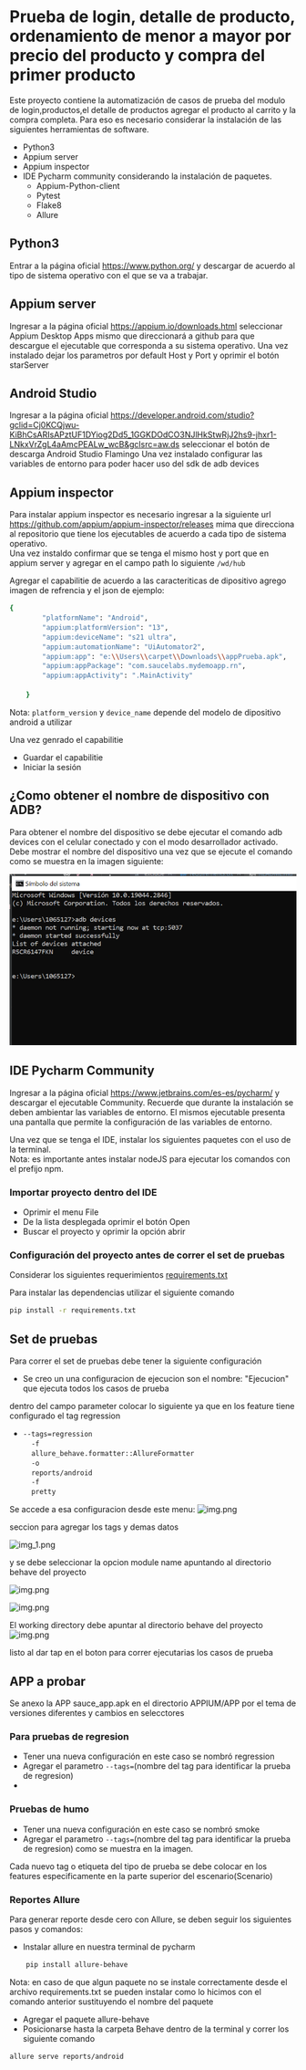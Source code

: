 # Prueba de login, detalle de producto, ordenamiento de menor a mayor por precio del producto y compra del primer producto

Este proyecto contiene la automatización de casos de prueba del modulo de login,productos,el detalle de productos agregar el producto al carrito y la compra completa.
Para eso es necesario considerar la instalación de las siguientes herramientas de software.

* Python3
* Appium server
* Appium inspector
* IDE Pycharm community considerando la instalación de paquetes.
    * Appium-Python-client
    * Pytest
    * Flake8
    * Allure

## Python3
Entrar a la página oficial https://www.python.org/ y descargar de acuerdo al tipo de sistema operativo con el que se va a trabajar.  

## Appium server
Ingresar a la página oficial https://appium.io/downloads.html seleccionar Appium Desktop Apps mismo que direccionará a github para que descargue el ejecutable que corresponda a su sistema operativo.
Una vez instalado dejar los parametros por default Host y Port y oprimir el botón starServer

## Android Studio
Ingresar a la página oficial https://developer.android.com/studio?gclid=Cj0KCQjwu-KiBhCsARIsAPztUF1DYiog2Dd5_1GGKDOdCO3NJlHkStwRjJ2hs9-jhxr1-LNkxVrZgL4aAmcPEALw_wcB&gclsrc=aw.ds seleccionar el botón de descarga Android Studio Flamingo
Una vez instalado configurar las variables de entorno para poder hacer uso del sdk de adb devices

## Appium inspector
Para instalar appium inspector es necesario ingresar a la siguiente url https://github.com/appium/appium-inspector/releases mima que direcciona al repositorio que tiene los ejecutables de acuerdo a cada tipo de sistema operativo.   
Una vez instaldo confirmar que se tenga el mismo host y port que en appium server y agregar en el campo path lo siguiente `/wd/hub`  
  
Agregar el capabilitie de acuerdo a las caracteriticas de dipositivo agrego imagen de refrencia y el json de ejemplo:
  
```bash
{
        "platformName": "Android",
        "appium:platformVersion": "13",
        "appium:deviceName": "s21 ultra",
        "appium:automationName": "UiAutomator2",
        "appium:app": "e:\\Users\\carpet\\Downloads\\appPrueba.apk",
        "appium:appPackage": "com.saucelabs.mydemoapp.rn",
        "appium:appActivity": ".MainActivity"

    }
```
Nota: `platform_version` y `device_name` depende del modelo de dipositivo android a utilizar  

Una vez genrado el capabilitie
* Guardar el capabilitie
* Iniciar la sesión

## ¿Como obtener el nombre de dispositivo con ADB?
Para obtener el nombre del dispositivo se debe ejecutar el comando adb devices con el celular conectado y con el modo desarrollador activado. Debe mostrar el nombre del dispositivo una vez que se ejecute el comando
como se muestra en la imagen siguiente:

![img_2.png](img/img_2.png)

## IDE Pycharm Community
Ingresar a la página oficial https://www.jetbrains.com/es-es/pycharm/ y descargar el
ejecutable Community. Recuerde que durante la instalación se deben ambientar las variables de entorno.
El mismos ejecutable presenta una pantalla que permite la configuración de las variables de entorno. 

Una vez que se tenga el IDE, instalar los siguientes paquetes con el uso de la terminal.  
Nota: es importante antes instalar nodeJS para ejecutar los comandos con el prefijo npm. 


### Importar proyecto dentro del IDE
* Oprimir el menu File
* De la lista desplegada oprimir el botón Open
* Buscar el proyecto y oprimir la opción abrir


### Configuración del proyecto antes de correr el set de pruebas

Considerar los siguientes requerimientos [requirements.txt](requirements.txt)

Para instalar las dependencias utilizar el siguiente comando
  
 ```bash
pip install -r requirements.txt
``` 

## Set de pruebas

Para correr el set de pruebas debe tener la siguiente configuración 

* Se creo un una configuracion de ejecucion son el nombre: "Ejecucion" que ejecuta todos los casos de prueba

dentro del campo parameter colocar lo siguiente ya que en los feature tiene configurado el tag regression 

* ```bash
  --tags=regression
    -f
    allure_behave.formatter::AllureFormatter
    -o
    reports/android
    -f
    pretty
  ```  
Se accede a esa configuracion desde este menu:
![img.png](img/img.png)

seccion para agregar los tags y demas datos

![img_1.png](img/img_1.png)

y se debe seleccionar la opcion module name apuntando al directorio behave del proyecto

![img.png](img/confi.png)

![img.png](img/directorio.png)

El working directory debe apuntar al directorio behave del proyecto
![img.png](img/workin.png)

listo al dar tap en el boton para correr ejecutarias los casos de prueba

## APP a probar
Se anexo la APP sauce_app.apk en el directorio APPIUM/APP por el tema de versiones diferentes y cambios en selecctores

### Para pruebas de regresion 
* Tener una nueva configuración en este caso se nombró regression
* Agregar el parametro `--tags=`(nombre del tag para identificar la prueba de regresion)
* 
### Pruebas de humo
* Tener una nueva configuración en este caso se nombró smoke
* Agregar el parametro `--tags=`(nombre del tag para identificar la prueba de regresion) como se muestra en la imagen.

Cada nuevo tag o etiqueta del tipo de prueba se debe colocar en los features especificamente en la parte superior del escenario(Scenario)
  
### Reportes Allure  

Para generar reporte desde cero con Allure, se deben seguir los siguientes pasos y comandos:

* Instalar allure en nuestra terminal de pycharm 
```bash
    pip install allure-behave
  ```  
Nota: en caso de que algun paquete no se instale correctamente desde el archivo requirements.txt se pueden instalar como lo hicimos con el comando anterior sustituyendo el nombre del paquete
* Agregar el paquete allure-behave
* Posicionarse hasta la carpeta Behave dentro de la terminal y correr los siguiente comando
```bash
allure serve reports/android
```


